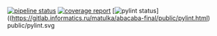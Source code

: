 [![pipeline status](https://gitlab.informatics.ru/matulka/abacaba-final/badges/change_password/pipeline.svg)](https://gitlab.informatics.ru/matulka/abacaba-final/commits/change_password)
[![coverage report](https://gitlab.informatics.ru/matulka/abacaba-final/badges/change_password/coverage.svg)](https://gitlab.informatics.ru/matulka/abacaba-final/commits/change_password)
[![pylint status](https://gitlab.informatics.ru/matulka/abacaba-final/public/pylint.svg)]((https://gitlab.informatics.ru/matulka/abacaba-final/public/pylint.html)
public/pylint.svg